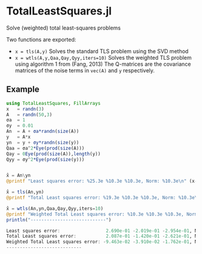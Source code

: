 # TotalLeastSquares.jl

Solve (weighted) total least-squares problems

Two functions are exported:

- `x = tls(A,y)`
  Solves the standard TLS problem using the SVD method
- `x = wtls(A,y,Qaa,Qay,Qyy,iters=10)`
  Solves the weighted TLS problem using algorithm 1 from (Fang, 2013)
  The Q-matrices are the covariance matrices of the noise terms in `vec(A)` and `y` respectively.

## Example
```julia
using TotalLeastSquares, FillArrays
x   = randn(3)
A   = randn(50,3)
σa  = 1
σy  = 0.01
An  = A + σa*randn(size(A))
y   = A*x
yn  = y + σy*randn(size(y))
Qaa = σa^2*Eye(prod(size(A)))
Qay = 0Eye(prod(size(A)),length(y))
Qyy = σy^2*Eye(prod(size(y)))


x̂ = An\yn
@printf "Least squares error: %25.3e %10.3e %10.3e, Norm: %10.3e\n" (x-x̂)... norm(x-x̂)

x̂ = tls(An,yn)
@printf "Total Least squares error: %19.3e %10.3e %10.3e, Norm: %10.3e\n" (x-x̂)... norm(x-x̂)

x̂ = wtls(An,yn,Qaa,Qay,Qyy,iters=10)
@printf "Weighted Total Least squares error: %10.3e %10.3e %10.3e, Norm: %10.3e\n" (x-x̂)... norm(x-x̂)
println("----------------------------")
```
```julia
Least squares error:                 2.690e-01 -2.019e-01 -2.954e-01, Norm:  4.476e-01
Total Least squares error:           2.087e-01 -1.420e-01 -2.621e-01, Norm:  3.639e-01
Weighted Total Least squares error: -9.463e-02 -3.910e-02 -1.762e-01, Norm:  2.038e-01
----------------------------
```
